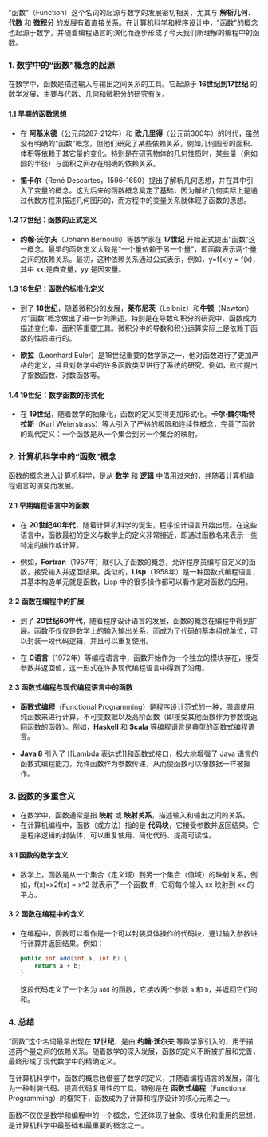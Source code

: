 "函数"（Function）这个名词的起源与数学的发展密切相关，尤其与 **解析几何**、**代数** 和 **微积分** 的发展有着直接关系。在计算机科学和程序设计中，"函数"的概念也起源于数学，并随着编程语言的演化而逐步形成了今天我们所理解的编程中的函数。

### 1. **数学中的“函数”概念的起源**

在数学中，函数是描述输入与输出之间关系的工具。它起源于 **16世纪到17世纪** 的数学发展，主要与代数、几何和微积分的研究有关。

#### 1.1 **早期的函数思想**

- 在 **阿基米德**（公元前287-212年）和 **欧几里得**（公元前300年）的时代，虽然没有明确的“函数”概念，但他们研究了某些依赖关系，例如几何图形的面积、体积等依赖于其它量的变化。特别是在研究物体的几何性质时，某些量（例如圆的半径）与面积之间存在明确的依赖关系。
    
- **笛卡尔**（René Descartes，1596-1650）提出了解析几何思想，并在其中引入了变量的概念。这为后来的函数概念奠定了基础，因为解析几何实际上是通过代数方程来描述几何图形的，而方程中的变量关系就体现了函数的思想。
    

#### 1.2 **17世纪：函数的正式定义**

- **约翰·沃尔夫**（Johann Bernoulli）等数学家在 **17世纪** 开始正式提出“函数”这一概念。最早的函数定义大致是“一个量依赖于另一个量”，即函数表示两个量之间的依赖关系。最初，这种依赖关系通过公式表示，例如，y=f(x)y = f(x)，其中 xx 是自变量，yy 是因变量。

#### 1.3 **18世纪：函数的标准化定义**

- 到了 **18世纪**，随着微积分的发展，**莱布尼茨**（Leibniz）和**牛顿**（Newton）对“函数”概念做出了进一步的阐述，特别是在导数和积分的研究中，函数成为描述变化率、面积等重要工具。微积分中的导数和积分运算实际上是依赖于函数的性质进行的。
    
- **欧拉**（Leonhard Euler）是18世纪重要的数学家之一，他对函数进行了更加严格的定义，并且对数学中的许多函数类型进行了系统的研究。例如，欧拉提出了指数函数、对数函数等。
    

#### 1.4 **19世纪：数学函数的形式化**

- 在 **19世纪**，随着数学的抽象化，函数的定义变得更加形式化。**卡尔·魏尔斯特拉斯**（Karl Weierstrass）等人引入了严格的极限和连续性概念，完善了函数的现代定义：一个函数是从一个集合到另一个集合的映射。

### 2. **计算机科学中的“函数”概念**

函数的概念进入计算机科学，是从 **数学** 和 **逻辑** 中借用过来的，并随着计算机编程语言的演变而发展。

#### 2.1 **早期编程语言中的函数**

- 在 **20世纪40年代**，随着计算机科学的诞生，程序设计语言开始出现。在这些语言中，函数最初的定义与数学上的定义非常接近，即通过函数名来表示一些特定的操作或计算。
    
- 例如，**Fortran**（1957年）就引入了函数的概念，允许程序员编写自定义的函数，接受输入并返回结果。类似的，**Lisp**（1958年）是一种函数式编程语言，其基本构造单元就是函数，Lisp 中的很多操作都可以看作是对函数的应用。
    

#### 2.2 **函数在编程中的扩展**

- 到了 **20世纪60年代**，随着程序设计语言的发展，函数的概念在编程中得到扩展。函数不仅仅是数学上的输入输出关系，而成为了代码的基本组成单位，可以封装一段代码逻辑，并且可以重复使用。
    
- 在 **C语言**（1972年）等编程语言中，函数开始作为一个独立的模块存在，接受参数并返回值，这一形式在许多现代编程语言中得到了沿用。
    

#### 2.3 **函数式编程与现代编程语言中的函数**

- **函数式编程**（Functional Programming）是程序设计范式的一种，强调使用纯函数来进行计算，不可变数据以及高阶函数（即接受其他函数作为参数或返回函数的函数）。例如，**Haskell** 和 **Scala** 等编程语言是典型的函数式编程语言。
    
- **Java 8** 引入了 [[Lambda 表达式]]和函数式接口，极大地增强了 Java 语言的函数式编程能力，允许函数作为参数传递，从而使函数可以像数据一样被操作。
    

### 3. **函数的多重含义**

- 在数学中，函数通常是指 **映射** 或 **映射关系**，描述输入和输出之间的关系。
- 在计算机编程中，函数（或方法）指的是 **代码块**，它接受参数并返回结果。它是程序逻辑的封装体，可以重复使用、简化代码、提高可读性。

#### 3.1 **函数的数学含义**

- 数学上，函数是从一个集合（定义域）到另一个集合（值域）的映射关系。例如，f(x)=x2f(x) = x^2 就表示了一个函数 ff，它将每个输入 xx 映射到 xx 的平方。

#### 3.2 **函数在编程中的含义**

- 在编程中，函数可以看作是一个可以封装具体操作的代码块，通过输入参数进行计算并返回结果。例如：
    
    ```java
    public int add(int a, int b) {
        return a + b;
    }
    ```
    
    这段代码定义了一个名为 `add` 的函数，它接收两个参数 `a` 和 `b`，并返回它们的和。

### 4. **总结**

“函数”这个名词最早出现在 **17世纪**，是由 **约翰·沃尔夫** 等数学家引入的，用于描述两个量之间的依赖关系。随着数学的深入发展，函数的定义不断被扩展和完善，最终形成了现代数学中的精确定义。

在计算机科学中，函数的概念也借鉴了数学的定义，并随着编程语言的发展，演化为一种封装代码、提高代码复用性的工具。特别是在 **函数式编程**（Functional Programming）的框架下，函数成为了计算和程序设计的核心元素之一。

函数不仅仅是数学和编程中的一个概念，它还体现了抽象、模块化和重用的思想，是计算机科学中最基础和最重要的概念之一。